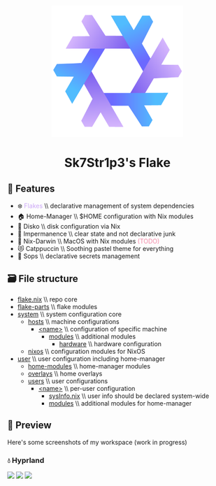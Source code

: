 <div align="center"><img src=./assets/logo.png width=300></div>
<h1 align="center">Sk7Str1p3's Flake</h1>

## 🌟 Features

- ❄️ <span style="color:#CBA6F7">Flakes</span> \\\ declarative management of system dependencies
- 🏠 Home-Manager \\\ $HOME configuration with Nix modules
- 💽 Disko \\\ disk configuration via Nix
- 🧽 Impermanence \\\ clear state and not declarative junk
- 🍎 Nix-Darwin \\\ MacOS with Nix modules <span style="color:#f38ba8">(TODO)</span>
- 😻 Catppuccin \\\ Soothing pastel theme for everything
- 🔐 Sops \\\ declarative secrets management

## 🗃 File structure

- [flake.nix](flake.nix) \\\ repo core
- [flake-parts](flake-parts/) \\\ flake modules
- [system](system/) \\\ system configuration core
  - [hosts](system/hosts/) \\\ machine configurations
    - [\<name>](system/hosts/pcnix) \\\ configuration of specific machine
      - [modules](system/hosts/pcnix/modules/) \\\ additional modules
        - [hardware](system/hosts/pcnix/hardware/) \\\ hardware configuration
  - [nixos](system/nixos/) \\\ configuration modules for NixOS
- [user](user/) \\\ user configuration including home-manager
  - [home-modules](users/modules/) \\\ home-manager modules
  - [overlays](users/overlays/) \\\ home overlays
  - [users](users/users) \\\ user configurations
    - [\<name>](users/users/Sk7Str1p3/) \\\ per-user configuration
      - [sysInfo.nix](users/users/Sk7Str1p3/sysInfo.nix) \\\ user info should be declared system-wide
      - [modules](users/users/Sk7Str1p3/modules/) \\\ additional modules for home-manager

## 📸 Preview

Here's some screenshots of my workspace (work in progress)

### 💧 Hyprland

<img src=./assets/hyprland/main.png>
<img src=./assets/hyprland/vsc.png>
<img src=./assets/hyprland/all.png>
